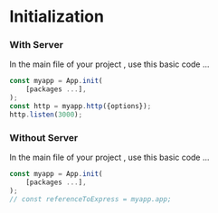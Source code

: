 # Initialization

### With Server

In the main file of your project , use this basic code ...

```js
const myapp = App.init(
    [packages ...],
);
const http = myapp.http({options});
http.listen(3000);
```

### Without Server

In the main file of your project , use this basic code ...

```js
const myapp = App.init(
    [packages ...],
);
// const referenceToExpress = myapp.app;
```